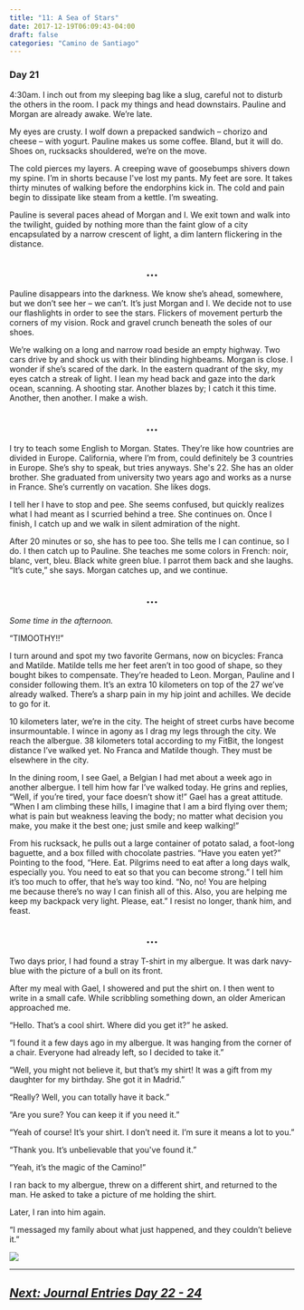 ```yaml
---
title: "11: A Sea of Stars"
date: 2017-12-19T06:09:43-04:00
draft: false
categories: "Camino de Santiago"
---
```


### Day 21
4:30am. I inch out from my sleeping bag like a slug, careful not to disturb the others in the room. I pack my things and head downstairs. Pauline and Morgan are already awake. We’re late.

My eyes are crusty. I wolf down a prepacked sandwich – chorizo and cheese – with yogurt. Pauline makes us some coffee. Bland, but it will do. Shoes on, rucksacks shouldered, we’re on the move.

The cold pierces my layers. A creeping wave of goosebumps shivers down my spine. I’m in shorts because I've lost my pants. My feet are sore. It takes thirty minutes of walking before the endorphins kick in. The cold and pain begin to dissipate like steam from a kettle. I’m sweating.

Pauline is several paces ahead of Morgan and I. We exit town and walk into the twilight, guided by nothing more than the faint glow of a city encapsulated by a narrow crescent of light, a dim lantern flickering in the distance.
## <center>...</center>

Pauline disappears into the darkness. We know she’s ahead, somewhere, but we don’t see her – we can’t. It’s just Morgan and I. We decide not to use our flashlights in order to see the stars. Flickers of movement perturb the corners of my vision. Rock and gravel crunch beneath the soles of our shoes.

We’re walking on a long and narrow road beside an empty highway. Two cars drive by and shock us with their blinding highbeams. Morgan is close. I wonder if she’s scared of the dark. In the eastern quadrant of the sky, my eyes catch a streak of light. I lean my head back and gaze into the dark ocean, scanning. A shooting star. Another blazes by; I catch it this time. Another, then another. I make a wish.
## <center>...</center>

I try to teach some English to Morgan. States. They’re like how countries are divided in Europe. California, where I’m from, could definitely be 3 countries in Europe. She’s shy to speak, but tries anyways. She's 22. She has an older brother. She graduated from university two years ago and works as a nurse in France. She’s currently on vacation. She likes dogs.

I tell her I have to stop and pee. She seems confused, but quickly realizes what I had meant as I scurried behind a tree. She continues on. Once I finish, I catch up and we walk in silent admiration of the night.

After 20 minutes or so, she has to pee too. She tells me I can continue, so I do. I then catch up to Pauline. She teaches me some colors in French: noir, blanc, vert, bleu. Black white green blue. I parrot them back and she laughs. “It’s cute,” she says. Morgan catches up, and we continue.
## <center>...</center>


_Some time in the afternoon._

“TIMOOTHY!!”

I turn around and spot my two favorite Germans, now on bicycles: Franca and Matilde. Matilde tells me her feet aren’t in too good of shape, so they bought bikes to compensate. They’re headed to Leon. Morgan, Pauline and I consider following them. It’s an extra 10 kilometers on top of the 27 we’ve already walked. There’s a sharp pain in my hip joint and achilles. We decide to go for it.

10 kilometers later, we’re in the city. The height of street curbs have become insurmountable. I wince in agony as I drag my legs through the city. We reach the albergue. 38 kilometers total according to my FitBit, the longest distance I’ve walked yet. No Franca and Matilde though. They must be elsewhere in the city.

In the dining room, I see Gael, a Belgian I had met about a week ago in another albergue. I tell him how far I’ve walked today. He grins and replies, “Well, if you’re tired, your face doesn’t show it!” Gael has a great attitude. “When I am climbing these hills, I imagine that I am a bird flying over them; what is pain but weakness leaving the body; no matter what decision you make, you make it the best one; just smile and keep walking!”

From his rucksack, he pulls out a large container of potato salad, a foot-long baguette, and a box filled with chocolate pastries. “Have you eaten yet?” Pointing to the food, “Here. Eat. Pilgrims need to eat after a long days walk, especially you. You need to eat so that you can become strong.” I tell him it’s too much to offer, that he’s way too kind. “No, no! You are helping me because there’s no way I can finish all of this. Also, you are helping me keep my backpack very light. Please, eat.” I resist no longer, thank him, and feast.
## <center>...</center>

Two days prior, I had found a stray T-shirt in my albergue. It was dark navy-blue with the picture of a bull on its front.

After my meal with Gael, I showered and put the shirt on. I then went to write in a small cafe. While scribbling something down, an older American approached me.

“Hello. That’s a cool shirt. Where did you get it?” he asked.

“I found it a few days ago in my albergue. It was hanging from the corner of a chair. Everyone had already left, so I decided to take it.”

“Well, you might not believe it, but that’s my shirt! It was a gift from my daughter for my birthday. She got it in Madrid.”

“Really? Well, you can totally have it back.”

“Are you sure? You can keep it if you need it.”

“Yeah of course! It’s your shirt. I don’t need it. I’m sure it means a lot to you.”

“Thank you. It’s unbelievable that you've found it.”

“Yeah, it’s the magic of the Camino!”

I ran back to my albergue, threw on a different shirt, and returned to the man. He asked to take a picture of me holding the shirt.

Later, I ran into him again.

“I messaged my family about what just happened, and they couldn’t believe it.”

![](/../images/sea.jpg)

---

## _[Next: Journal Entries Day 22 - 24](https://caminodesantiago.netlify.com/posts/journal22-24/)_